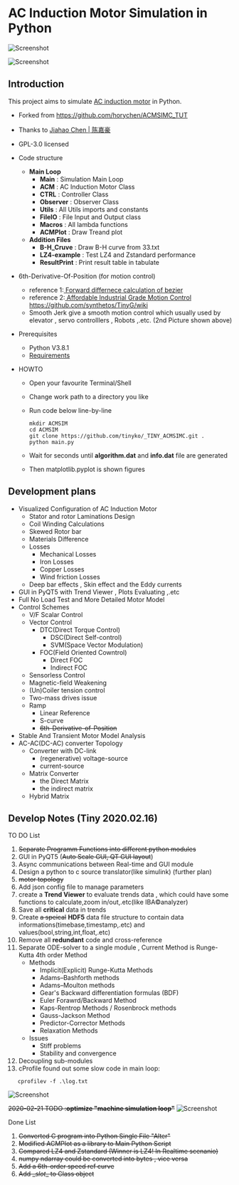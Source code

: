 # AC Induction Motor Simulation in Python

![Screenshot](./Screenshot/SeparateModules.jpg "Screenshot in vscode")

![Screenshot](./Screenshot/6th-Spd-Ref.jpg "6th-Order Speed Reference")

## Introduction

This project aims to simulate <a href="https://en.wikipedia.org/wiki/Induction_motor">AC induction motor</a> in Python.

- Forked from https://github.com/horychen/ACMSIMC_TUT

- Thanks to <a href="https://horychen.github.io/about/">Jiahao Chen | 陈嘉豪</a>

- GPL-3.0 licensed

- Code structure

  - **Main Loop**
    - **Main** : Simulation Main Loop
    - **ACM** : AC Induction Motor Class
    - **CTRL** : Controller Class
    - **Observer** : Observer Class
    - **Utils** : All Utils imports and constants
    - **FileIO** : File Input and Output class
    - **Macros** : All lambda functions
    - **ACMPlot** : Draw Treand plot
  - **Addition Files**
    - **B-H_Cruve** : Draw B-H curve from 33.txt
    - **LZ4-example** : Test LZ4 and Zstandard performance
    - **ResultPrint** : Print result table in tabulate

- 6th-Derivative-Of-Position (for motion control)

  - reference 1:<a href="https://www.drdobbs.com/forward-difference-calculation-of-bezier/184403417"> Forward differnece
    calculation of bezier </a>
  - reference 2:<a href="https://github.com/synthetos/TinyG/blob/master/firmware/tinyg/plan_exec.c"> Affordable Industrial Grade Motion Control https://github.com/synthetos/TinyG/wiki </a>
  - Smooth Jerk give a smooth motion control which usually used by elevator
    , servo controlllers , Robots ,.etc. (2nd Picture shown above)

- Prerequisites

  - Python V3.8.1
  - <a href="./requirements">Requirements</a>

- HOWTO

  - Open your favourite Terminal/Shell
  - Change work path to a directory you like
  - Run code below line-by-line

    ```Shell
    mkdir ACMSIM
    cd ACMSIM
    git clone https://github.com/tinyko/_TINY_ACMSIMC.git .
    python main.py
    ```

  - Wait for seconds until **algorithm.dat** and **info.dat** file are generated
  - Then matplotlib.pyplot is shown figures

## Development plans

- Visualized Configuration of AC Induction Motor
  - Stator and rotor Laminations Design
  - Coil Winding Calculations
  - Skewed Rotor bar
  - Materials Difference
  - Losses
    - Mechanical Losses
    - Iron Losses
    - Copper Losses
    - Wind friction Losses
  - Deep bar effects , Skin effect and the Eddy currents
- GUI in PyQT5 with Trend Viewer , Plots Evaluating ,.etc
- Full No Load Test and More Detailed Motor Model
- Control Schemes
  - V/F Scalar Control
  - Vector Control
    - DTC(Direct Torque Control)
      - DSC(Direct Self-control)
      - SVM(Space Vector Modulation)
    - FOC(Field Oriented Cowntrol)
      - Direct FOC
      - Indirect FOC
  - Sensorless Control
  - Magnetic-field Weakening
  - (Un)Coiler tension control
  - Two-mass drives issue
  - Ramp
    - Linear Reference
    - S-curve
    - ~~6th-Derivative-of-Position~~
- Stable And Transient Motor Model Analysis
- AC-AC(DC-AC) converter Topology
  - Converter with DC-link
    - (regenerative) voltage-source
    - current-source
  - Matrix Converter
    - the Direct Matrix
    - the indirect matrix
  - Hybrid Matrix

## Develop Notes (Tiny 2020.02.16)

TO DO List

1. ~~Separate Programm Functions into different python modules~~
2. GUI in PyQT5 (~~Auto Scale GUI, QT GUI layout~~)
3. Async communications between Real-time and GUI module
4. Design a python to c source translator(like simulink) (further plan)
5. ~~motor topology~~
6. Add json config file to manage parameters
7. create a **Trend Viewer** to evaluate trends data , which could have some functions to calculate,zoom in/out,.etc(like IBA©analyzer)
8. Save all **critical** data in trends
9. Create ~~a speical~~ **HDF5** data file structure to contain data informations(timebase,timestamp,.etc) and values(bool,string,int,float,.etc)
10. Remove all **redundant** code and cross-reference
11. Separate ODE-solver to a single module , Current Method is Runge-Kutta 4th order Method
    - Methods
      - Implicit(Explicit) Runge-Kutta Methods
      - Adams–Bashforth methods
      - Adams–Moulton methods
      - Gear's Backward differentiation formulas (BDF)
      - Euler Forawrd/Backward Method
      - Kaps-Rentrop Methods / Rosenbrock methods
      - Gauss-Jackson Method
      - Predictor-Corrector Methods
      - Relaxation Methods
    - Issues
      - Stiff problems
      - Stability and convergence
12. Decoupling sub-modules
13. cProfile found out some slow code in main loop:

```Shell
   cprofilev -f .\log.txt
```

![Screenshot](./Screenshot/cProfile.jpg "cProfile main.py")

~~2020-02-21 TODO :**optimize "machine simulation loop"**~~
![Screenshot](./Screenshot/cProfile_improved.jpg "cProfile improved")

Done List

1. ~~Converted C program into Python Single File "Alter"~~
2. ~~Modified ACMPlot as a library to Main Python Script~~
3. ~~Compared LZ4 and Zstandard (Winner is LZ4! In Realtime scenanio)~~
4. ~~numpy ndarray could be converted into bytes , vice versa~~
5. ~~Add a 6th-order speed ref curve~~
6. ~~Add \__slot__ to Class object~~